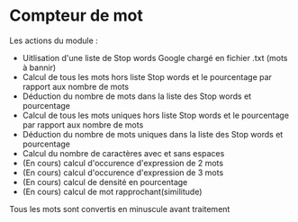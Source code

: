 Compteur de mot
===============

Les actions du module :
 - Uitlisation d'une liste de Stop words Google chargé en fichier .txt (mots à bannir)
 - Calcul de tous les mots hors liste Stop words et le pourcentage par rapport aux nombre de mots
 - Déduction du nombre de mots dans la liste des Stop words et pourcentage
 - Calcul de tous les mots uniques hors liste Stop words et le pourcentage par rapport aux nombre de mots
 - Déduction du nombre de mots uniques dans la liste des Stop words et pourcentage
 - Calcul du nombre de caractères avec et sans espaces
 - (En cours) calcul d'occurence d'expression de 2 mots
 - (En cours) calcul d'occurence d'expression de 3 mots
 - (En cours) calcul de densité en pourcentage
 - (En cours) calcul de mot rapprochant(similitude)

Tous les mots sont convertis en minuscule avant traitement
